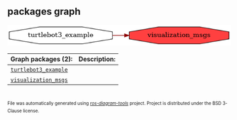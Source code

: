<!--
File was automatically generated using 'ros-diagram-tools' project.
Project is distributed under the BSD 3-Clause license.
-->

## packages graph

[![visualization_msgs](visualization_msgs.png "visualization_msgs")](visualization_msgs.png)

| Graph packages (2): | Description: |
| ----------------------------------- | ------------ |
| [`turtlebot3_example`](turtlebot3_example.html) |  |
| [`visualization_msgs`](visualization_msgs.html) |  |


</br>
<font size="1">
File was automatically generated using <a href="https://github.com/anetczuk/ros-diagram-tools"><i>ros-diagram-tools</i></a> project.
Project is distributed under the BSD 3-Clause license.
</font>

